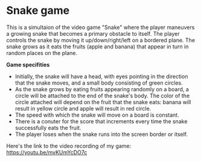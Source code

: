 # Snake game

This is a simultaion of the video game "Snake" where the player maneuvers a growing snake that becomes a primary obstacle to itself.
The player controls the snake by moving it up/down/right/left on a bordered plane. The snake grows as it eats the fruits (apple and banana) that appear in turn in random places on the plane.

**Game specifities**

- Initially, the snake will have a head, with eyes pointing in the direction that the snake moves, and a small body consisting of green circles.
- As the snake grows by eating fruits appearing randomly on a board, a circle will be attached to the end of the snake's body. The color of the circle attached will depend on the fruit that the snake eats: banana will result in yellow circle and apple will result in red circle.
- The speed with which the snake will move on a board is constant.
- There is a conuter for the score that increments every time the snake successfully eats the fruit.
- The player loses when the snake runs into the screen border or itself.

Here's the link to the video recording of my game: https://youtu.be/mvKUmYcDO7c

